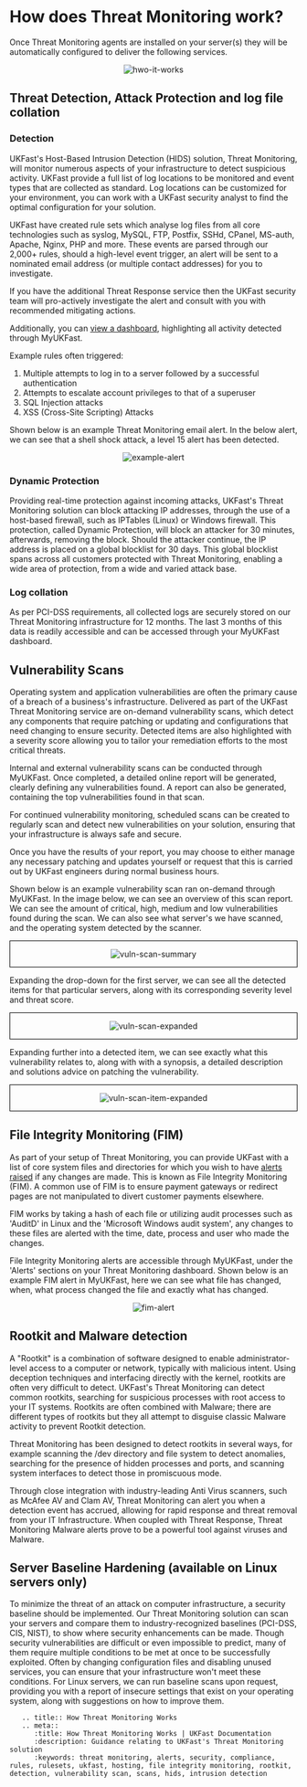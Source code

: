 
# How does Threat Monitoring work?

Once Threat Monitoring agents are installed on your server(s) they will be automatically configured to deliver the following services.

<div style="text-align: center;">

![hwo-it-works](files/hwo-it-works.png)

</div>

## Threat Detection, Attack Protection and log file collation

### Detection
UKFast's Host-Based Intrusion Detection (HIDS) solution, Threat Monitoring, will monitor numerous aspects of your infrastructure to detect suspicious activity. UKFast provide a full list of log locations to be monitored and event types that are collected as standard. Log locations can be customized for your environment, you can work with a UKFast security analyst to find the optimal configuration for your solution.

UKFast have created rule sets which analyse log files from all core technologies such as syslog, MySQL, FTP, Postfix, SSHd, CPanel, MS-auth, Apache, Nginx, PHP and more. These events are parsed through our 2,000+ rules, should a high-level event trigger, an alert will be sent to a nominated email address (or multiple contact addresses) for you to investigate.

If you have the additional Threat Response service then the UKFast security team will pro-actively investigate the alert and consult with you with recommended mitigating actions.

Additionally, you can [view a dashboard](/security/threatmonitoring/alerts.md), highlighting all activity detected through MyUKFast.

Example rules often triggered:
1.    Multiple attempts to log in to a server followed by a successful authentication
2.    Attempts to escalate account privileges to that of a superuser
3.    SQL Injection attacks
4.    XSS (Cross-Site Scripting) Attacks

Shown below is an example Threat Monitoring email alert. In the below alert, we can see that a shell shock attack, a level 15 alert has been detected.

<div style="text-align: center;">

![example-alert](files/example-alert.PNG)

</div>

### Dynamic Protection

Providing real-time protection against incoming attacks, UKFast's Threat Monitoring solution can block attacking IP addresses, through the use of a host-based firewall, such as IPTables (Linux) or Windows firewall. This protection, called Dynamic Protection, will block an attacker for 30 minutes, afterwards, removing the block. Should the attacker continue, the IP address is placed on a global blocklist for 30 days. This global blocklist spans across all customers protected with Threat Monitoring, enabling a wide area of protection, from a wide and varied attack base.

### Log collation

As per PCI-DSS requirements, all collected logs are securely stored on our Threat Monitoring infrastructure for 12 months. The last 3 months of this data is readily accessible and can be accessed through your MyUKFast dashboard.


## Vulnerability Scans

Operating system and application vulnerabilities are often the primary cause of a breach of a business's infrastructure. Delivered as part of the UKFast Threat Monitoring service are on-demand vulnerability scans, which detect any components that require patching or updating and configurations that need changing to ensure security. Detected items are also highlighted with a severity score allowing you to tailor your remediation efforts to the most critical threats.

Internal and external vulnerability scans can be conducted through MyUKFast. Once completed, a detailed online report will be generated, clearly defining any vulnerabilities found. A report can also be generated, containing the top vulnerabilities found in that scan.

For continued vulnerability monitoring, scheduled scans can be created to regularly scan and detect new vulnerabilities on your solution, ensuring that your infrastructure is always safe and secure.

Once you have the results of your report, you may choose to either manage any necessary patching and updates yourself or request that this is carried out by UKFast engineers during normal business hours.

Shown below is an example vulnerability scan ran on-demand through MyUKFast. In the image below, we can see an overview of this scan report. We can see the amount of critical, high, medium and low vulnerabilities found during the scan. We can also see what server's we have scanned, and the operating system detected by the scanner.


<div style="text-align: center; border: 1px solid black;">

![vuln-scan-summary](files/vuln-scan-summary.PNG)


</div>


Expanding the drop-down for the first server, we can see all the detected items for that particular servers, along with its corresponding severity level and threat score.

<div style="text-align: center; border: 1px solid black;">

![vuln-scan-expanded](files/vuln-scan-expanded.PNG)

</div>

Expanding further into a detected item, we can see exactly what this vulnerability relates to, along with with a synopsis, a detailed description and solutions advice on patching the vulnerability.

<div style="text-align: center; border: 1px solid black;">

![vuln-scan-item-expanded](files/vuln-scan-item-expanded.PNG)

</div>


## File Integrity Monitoring (FIM)

As part of your setup of Threat Monitoring, you can provide UKFast with a list of core system files and directories for which you wish to have [alerts raised](/security/threatmonitoring/alerts) if any changes are made. This is known as File Integrity Monitoring (FIM). A common use of FIM is to ensure payment gateways or redirect pages are not manipulated to divert customer payments elsewhere.

FIM works by taking a hash of each file or utilizing audit processes such as 'AuditD' in Linux and the 'Microsoft Windows audit system', any changes to these files are alerted with the time, date, process and user who made the changes.

File Integrity Monitoring alerts are accessible through MyUKFast, under the 'Alerts' sections on your Threat Monitoring dashboard. Shown below is an example FIM alert in MyUKFast, here we can see what file has changed, when, what process changed the file and exactly what has changed.

<div style="text-align: center;;">

![fim-alert](files/fim-alert.PNG)


</div>


## Rootkit and Malware detection

A "Rootkit" is a combination of software designed to enable administrator-level access to a computer or network, typically with malicious intent. Using deception techniques and interfacing directly with the kernel, rootkits are often very difficult to detect. UKFast's Threat Monitoring can detect common rootkits, searching for suspicious processes with root access to your IT systems. Rootkits are often combined with Malware; there are different types of rootkits but they all attempt to disguise classic Malware activity to prevent Rootkit detection.

Threat Monitoring has been designed to detect rootkits in several ways, for example scanning the /dev directory and file system to detect anomalies, searching for the presence of hidden processes and ports, and scanning system interfaces to detect those in promiscuous mode.

Through close integration with industry-leading Anti Virus scanners, such as McAfee AV and Clam AV, Threat Monitoring can alert you when a detection event has accrued, allowing for rapid response and threat removal from your IT Infrastructure. When coupled with Threat Response, Threat Monitoring Malware alerts prove to be a powerful tool against viruses and Malware.


## Server Baseline Hardening (available on Linux servers only)

To minimize the threat of an attack on computer infrastructure, a security baseline should be implemented. Our Threat Monitoring solution can scan your servers and compare them to industry-recognized baselines (PCI-DSS, CIS, NIST), to show where security enhancements can be made. Though security vulnerabilities are difficult or even impossible to predict, many of them require multiple conditions to be met at once to be successfully exploited.  Often by changing configuration files and disabling unused services, you can ensure that your infrastructure won't meet these conditions. For Linux servers, we can run baseline scans upon request, providing you with a report of insecure settings that exist on your operating system, along with suggestions on how to improve them.


```eval_rst
   .. title:: How Threat Monitoring Works
   .. meta::
      :title: How Threat Monitoring Works | UKFast Documentation
      :description: Guidance relating to UKFast's Threat Monitoring solution
      :keywords: threat monitoring, alerts, security, compliance, rules, rulesets, ukfast, hosting, file integrity monitoring, rootkit, detection, vulnerability scan, scans, hids, intrusion detection
```
